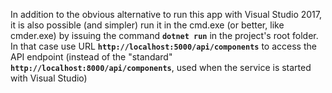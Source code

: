 
In addition to the obvious alternative to run this app with Visual Studio 2017, it is also possible (and simpler) run it in the cmd.exe (or better, like cmder.exe) by issuing the command **`dotnet run`** in the project's root folder. In that case use URL **`http://localhost:5000/api/components`** to access the API endpoint (instead of the "standard" **`http://localhost:8000/api/components`**, used when the service is started with Visual Studio)
